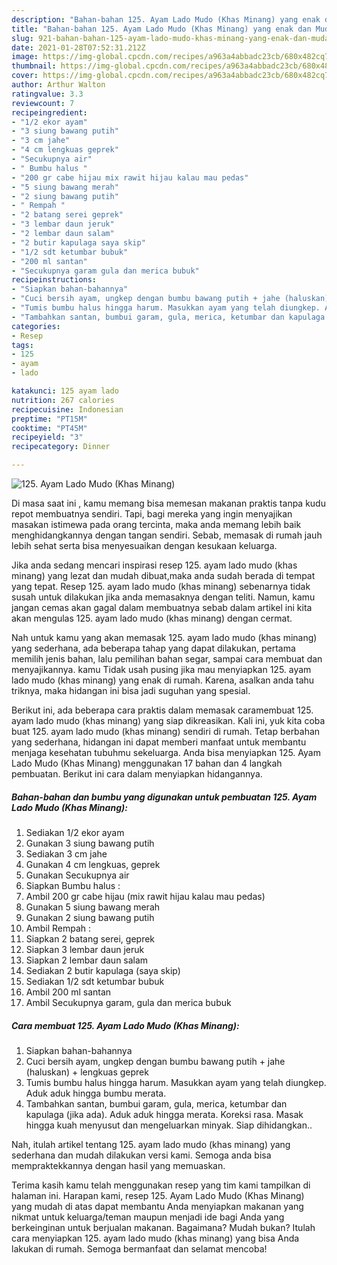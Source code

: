 ```yaml
---
description: "Bahan-bahan 125. Ayam Lado Mudo (Khas Minang) yang enak dan Mudah Dibuat"
title: "Bahan-bahan 125. Ayam Lado Mudo (Khas Minang) yang enak dan Mudah Dibuat"
slug: 921-bahan-bahan-125-ayam-lado-mudo-khas-minang-yang-enak-dan-mudah-dibuat
date: 2021-01-28T07:52:31.212Z
image: https://img-global.cpcdn.com/recipes/a963a4abbadc23cb/680x482cq70/125-ayam-lado-mudo-khas-minang-foto-resep-utama.jpg
thumbnail: https://img-global.cpcdn.com/recipes/a963a4abbadc23cb/680x482cq70/125-ayam-lado-mudo-khas-minang-foto-resep-utama.jpg
cover: https://img-global.cpcdn.com/recipes/a963a4abbadc23cb/680x482cq70/125-ayam-lado-mudo-khas-minang-foto-resep-utama.jpg
author: Arthur Walton
ratingvalue: 3.3
reviewcount: 7
recipeingredient:
- "1/2 ekor ayam"
- "3 siung bawang putih"
- "3 cm jahe"
- "4 cm lengkuas geprek"
- "Secukupnya air"
- " Bumbu halus "
- "200 gr cabe hijau mix rawit hijau kalau mau pedas"
- "5 siung bawang merah"
- "2 siung bawang putih"
- " Rempah "
- "2 batang serei geprek"
- "3 lembar daun jeruk"
- "2 lembar daun salam"
- "2 butir kapulaga saya skip"
- "1/2 sdt ketumbar bubuk"
- "200 ml santan"
- "Secukupnya garam gula dan merica bubuk"
recipeinstructions:
- "Siapkan bahan-bahannya"
- "Cuci bersih ayam, ungkep dengan bumbu bawang putih + jahe (haluskan) + lengkuas geprek"
- "Tumis bumbu halus hingga harum. Masukkan ayam yang telah diungkep. Aduk aduk hingga bumbu merata."
- "Tambahkan santan, bumbui garam, gula, merica, ketumbar dan kapulaga (jika ada). Aduk aduk hingga merata. Koreksi rasa. Masak hingga kuah menyusut dan mengeluarkan minyak. Siap dihidangkan.."
categories:
- Resep
tags:
- 125
- ayam
- lado

katakunci: 125 ayam lado 
nutrition: 267 calories
recipecuisine: Indonesian
preptime: "PT15M"
cooktime: "PT45M"
recipeyield: "3"
recipecategory: Dinner

---
```



![125. Ayam Lado Mudo (Khas Minang)](https://img-global.cpcdn.com/recipes/a963a4abbadc23cb/680x482cq70/125-ayam-lado-mudo-khas-minang-foto-resep-utama.jpg)

Di masa  saat ini , kamu memang bisa memesan makanan praktis tanpa kudu repot membuatnya sendiri. Tapi, bagi mereka yang ingin menyajikan masakan istimewa pada orang tercinta, maka anda memang lebih baik menghidangkannya dengan tangan sendiri. Sebab, memasak di rumah jauh lebih sehat serta bisa menyesuaikan dengan kesukaan keluarga.

Jika anda sedang mencari inspirasi resep 125. ayam lado mudo (khas minang) yang lezat dan mudah dibuat,maka anda sudah berada di tempat yang tepat. Resep 125. ayam lado mudo (khas minang)  sebenarnya tidak susah untuk dilakukan jika anda memasaknya dengan teliti. Namun, kamu jangan cemas akan gagal dalam membuatnya 
sebab dalam artikel ini kita akan mengulas 125. ayam lado mudo (khas minang) dengan cermat.  



Nah untuk kamu yang akan memasak 125. ayam lado mudo (khas minang) yang sederhana, ada beberapa tahap yang dapat dilakukan, pertama memilih jenis bahan, lalu pemilihan bahan segar, sampai cara membuat dan menyajikannya. kamu Tidak usah pusing jika mau menyiapkan 125. ayam lado mudo (khas minang) yang enak di rumah. Karena, asalkan anda  tahu triknya, maka hidangan ini bisa jadi suguhan yang spesial.

Berikut ini, ada beberapa cara praktis  dalam memasak caramembuat 125. ayam lado mudo (khas minang) yang siap dikreasikan. Kali ini, yuk kita coba buat 125. ayam lado mudo (khas minang) sendiri di rumah. Tetap berbahan yang sederhana, hidangan ini dapat memberi manfaat untuk membantu menjaga kesehatan tubuhmu sekeluarga. Anda bisa menyiapkan 125. Ayam Lado Mudo (Khas Minang) menggunakan 17 bahan dan 4 langkah pembuatan. Berikut ini cara dalam menyiapkan hidangannya.

<!--inarticleads1-->

##### Bahan-bahan dan bumbu yang digunakan untuk pembuatan 125. Ayam Lado Mudo (Khas Minang):

1. Sediakan 1/2 ekor ayam
1. Gunakan 3 siung bawang putih
1. Sediakan 3 cm jahe
1. Gunakan 4 cm lengkuas, geprek
1. Gunakan Secukupnya air
1. Siapkan  Bumbu halus :
1. Ambil 200 gr cabe hijau (mix rawit hijau kalau mau pedas)
1. Gunakan 5 siung bawang merah
1. Gunakan 2 siung bawang putih
1. Ambil  Rempah :
1. Siapkan 2 batang serei, geprek
1. Siapkan 3 lembar daun jeruk
1. Siapkan 2 lembar daun salam
1. Sediakan 2 butir kapulaga (saya skip)
1. Sediakan 1/2 sdt ketumbar bubuk
1. Ambil 200 ml santan
1. Ambil Secukupnya garam, gula dan merica bubuk




<!--inarticleads2-->

##### Cara membuat 125. Ayam Lado Mudo (Khas Minang):

1. Siapkan bahan-bahannya
1. Cuci bersih ayam, ungkep dengan bumbu bawang putih + jahe (haluskan) + lengkuas geprek
1. Tumis bumbu halus hingga harum. Masukkan ayam yang telah diungkep. Aduk aduk hingga bumbu merata.
1. Tambahkan santan, bumbui garam, gula, merica, ketumbar dan kapulaga (jika ada). Aduk aduk hingga merata. Koreksi rasa. Masak hingga kuah menyusut dan mengeluarkan minyak. Siap dihidangkan..




Nah, itulah artikel tentang  125. ayam lado mudo (khas minang)  yang sederhana dan mudah dilakukan versi kami. Semoga anda bisa mempraktekkannya dengan hasil yang memuaskan. 

Terima kasih kamu telah menggunakan resep yang tim kami tampilkan di halaman ini. Harapan kami, resep  125. Ayam Lado Mudo (Khas Minang) yang mudah di atas dapat membantu Anda menyiapkan makanan yang nikmat untuk keluarga/teman maupun menjadi ide bagi Anda yang berkeinginan untuk berjualan makanan. Bagaimana? Mudah bukan? Itulah cara menyiapkan 125. ayam lado mudo (khas minang) yang bisa Anda lakukan di rumah. Semoga bermanfaat dan selamat mencoba!

